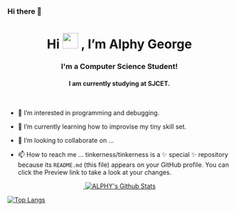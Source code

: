 ### Hi there 👋

<!--
**alphygeorge/alphygeorge** is a ✨ _special_ ✨ repository because its `README.md` (this file) appears on your GitHub profile.

Here are some ideas to get you started:
--->

<h1 align="center"> Hi <img src="https://raw.githubusercontent.com/MartinHeinz/MartinHeinz/master/wave.gif" height="35px"> , I’m Alphy George</h1>
<h3 align="center">I'm a Computer Science Student!</h3>
<h4 align="center">I am currently studying at SJCET.</h4>
<br>

- 👀 I’m interested in programming and debugging.
- 🌱 I’m currently learning how to improvise my tiny skill set.

- 💞️ I’m looking to collaborate on ...
- 📫 How to reach me ...
tinkerness/tinkerness is a ✨ special ✨ repository because its `README.md` (this file) appears on your GitHub profile.
You can click the Preview link to take a look at your changes.
                       

<p align="center">
    <a href="https://github.com/anuraghazra/github-readme-stats">&nbsp;<img  src="https://github-readme-stats.vercel.app/api?username=alphygeorge&show_icons=true&theme=tokyonight&hide=issues,contribs" alt="ALPHY's Github Stats" /></a>
  
[![Top Langs](https://github-readme-stats.vercel.app/api/top-langs/?username=tinkerness&theme=tokyonight&langs_count=8&layout=compact)](https://github.com/anuraghazra/github-readme-stats)
</p>

